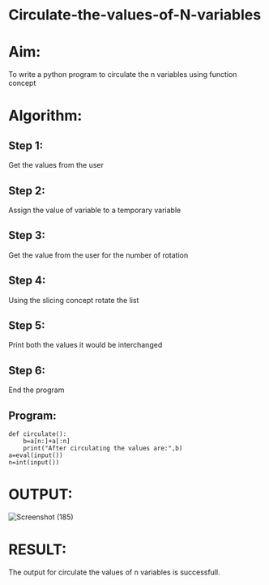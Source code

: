 # Circulate-the-values-of-N-variables
# Aim:
  To write a python program to circulate the n variables using function concept

# Algorithm:
## Step 1:
  Get the values from the user

## Step 2:
  Assign the value of variable to a temporary variable

## Step 3:
  Get the value from the user for the number of rotation

## Step 4:
  Using the slicing concept rotate the list

## Step 5:
  Print both the values it would be interchanged

## Step 6:
  End the program


## Program:

```
def circulate():
    b=a[n:]+a[:n]
    print("After circulating the values are:",b)
a=eval(input())
n=int(input())
```

# OUTPUT:

![Screenshot (185)](https://github.com/RahiniAchudhan/Circulate-the-values-of-N-variables/assets/145742838/6071f3a8-d6af-42fa-8a77-e579eb39909b)


# RESULT:
  The output for circulate the values of n variables is successfull.
